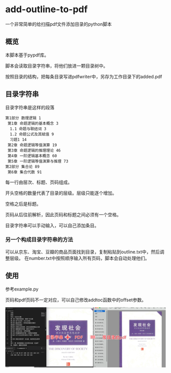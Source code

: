 # add-outline-to-pdf

一个非常简单的给扫描pdf文件添加目录的python脚本

## 概览

本脚本基于pypdf库。

脚本会读取目录字符串，将他们放进一颗目录树中。

按照目录的结构，把每条目录写进pdfwriter中，另存为工作目录下的added.pdf

## 目录字符串

目录字符串是这样的段落

``` plaintext
第1部分 数理逻辑 1
 第1章 命题逻辑的基本概念 3
  1.1 命题与联结词 3
  1.2 命题公式及其赋值 9
  习题1 14
 第2章 命题逻辑等值演算 19
 第3章 命题逻辑的推理理论 46
 第4章 一阶逻辑基本概念 60
 第5章 一阶逻辑等值演算与推理 73
第2部分 集合论 89
 第6章 集合代数 91
```

每一行由层次、标题、页码组成。

开头空格的数量代表了目录的层级。层级只能逐个增加。

空格之后是标题。

页码从后往前解析，因此页码和标题之间必须有一个空格。

目录字符串可以手动输入，可以自己添加条目。

### 另一个构成目录字符串的方法

可以从京东、淘宝、豆瓣的商品页面找到目录，复制粘贴到outline.txt中，然后调整层级。
在number.txt中按照顺序输入所有页码，脚本会自动处理他们。

## 使用

参考example.py

页码和pdf页码不一定对应，可以自己修改addtoc函数中的offset参数。

![image](https://github.com/azzzure/add-outline-to-pdf/blob/main/picture/Snipaste_Snipaste_2023-11-06_18-43-57.png)
